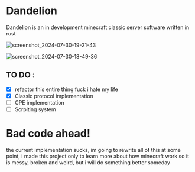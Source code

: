
# Dandelion

Dandelion is an in development minecraft classic server software written in rust

![screenshot_2024-07-30-19-21-43](https://github.com/user-attachments/assets/e194671f-4787-4706-b3ba-bd4f8ccf7382)

![screenshot_2024-07-30-18-49-36](https://github.com/user-attachments/assets/dbb5fd85-de15-4fae-b678-b67d6bd2b3b4)

## TO DO :
- [X]  refactor this entire thing fuck i hate my life
- [X]  Classic protocol implementation
- [ ]  CPE implementation
- [ ]  Scrpiting system

# Bad code ahead!

the current implementation sucks, im going to rewrite all of this at some point, i made this project only to learn more about how minecraft work so it is messy, broken and weird, but i will do something better someday
